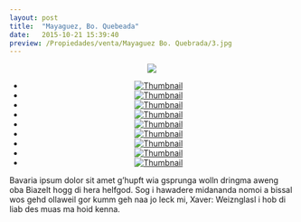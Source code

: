 ```yaml
---
layout: post
title:  "Mayaguez, Bo. Quebeada"
date:   2015-10-21 15:39:40
preview: /Propiedades/venta/Mayaguez Bo. Quebrada/3.jpg
---
```


<center>
	<div class="mainImg">
		<img src="/Edweb/Propiedades/venta/Mayaguez Bo. Quebrada/3.jpg" class="custom">
	</div>
	<!--aqui comienza las fotos pequeñas -->
	<ul class="thumbnails">
	  <li>
	    <a href="/Edweb/Propiedades/venta/Mayaguez Bo. Quebrada/3.jpg">
	      <img class="tumbnails" src="/Edweb/Propiedades/venta/Mayaguez Bo. Quebrada/3.jpg" alt="Thumbnail">
	    </a>
	  </li>
	  <li>
	    <a href="/Edweb/Propiedades/venta/Mayaguez Bo. Quebrada/2.jpg">
	      <img class="tumbnails" src="/Edweb/Propiedades/venta/Mayaguez Bo. Quebrada/2.jpg" alt="Thumbnail">
	    </a>
	  </li>
	  <li>
	    <a href="/Edweb/Propiedades/venta/Mayaguez Bo. Quebrada/1.jpg">
	      <img class="tumbnails" src="/Edweb/Propiedades/venta/Mayaguez Bo. Quebrada/1.jpg" alt="Thumbnail">
	    </a>
	  </li>
	  <li>
	    <a href="/Edweb/Propiedades/venta/Mayaguez Bo. Quebrada/4.jpg">
	      <img class="tumbnails" src="/Edweb/Propiedades/venta/Mayaguez Bo. Quebrada/4.jpg" alt="Thumbnail">
	    </a>
	  </li>
	  <li>
	    <a href="/Edweb/Propiedades/venta/Mayaguez Bo. Quebrada/5.jpg">
	      <img class="tumbnails" src="/Edweb/Propiedades/venta/Mayaguez Bo. Quebrada/5.jpg" alt="Thumbnail">
	    </a>
	  </li>
	  <li>
	    <a href="/Edweb/Propiedades/venta/Mayaguez Bo. Quebrada/6.jpg">
	      <img class="tumbnails" src="/Edweb/Propiedades/venta/Mayaguez Bo. Quebrada/6.jpg" alt="Thumbnail">
	    </a>
	  </li>
	  <li>
	    <a href="/Edweb/Propiedades/venta/Mayaguez Bo. Quebrada/10.jpg">
	      <img class="tumbnails" src="/Edweb/Propiedades/venta/Mayaguez Bo. Quebrada/10.jpg" alt="Thumbnail">
	    </a>
	  </li>
	  <li>
	    <a href="/Edweb/Propiedades/venta/Mayaguez Bo. Quebrada/11.jpg">
	      <img class="tumbnails" src="/Edweb/Propiedades/venta/Mayaguez Bo. Quebrada/11.jpg" alt="Thumbnail">
	    </a>
	  </li>
	  <li>
	    <a href="/Edweb/Propiedades/venta/Mayaguez Bo. Quebrada/12.jpg">
	      <img class="tumbnails" src="/Edweb/Propiedades/venta/Mayaguez Bo. Quebrada/12.jpg" alt="Thumbnail">
	    </a>
	  </li>
	</ul>
	<script src="https://ajax.googleapis.com/ajax/libs/jquery/1.9.1/jquery.min.js"></script>
	<script type="text/javascript" src="/Edweb/js/jquery.simpleGal.js"></script>
	<script>
		$(document).ready(function () {
			$('.thumbnails').simpleGal({
				mainImage: '.custom'
			});
		});
	</script>
</center>

Bavaria ipsum dolor sit amet g’hupft wia gsprunga wolln dringma aweng oba Biazelt hogg di hera helfgod. Sog i hawadere midananda nomoi a bissal wos gehd ollaweil gor kumm geh naa jo leck mi, Xaver: Weiznglasl i hob di liab des muas ma hoid kenna.
